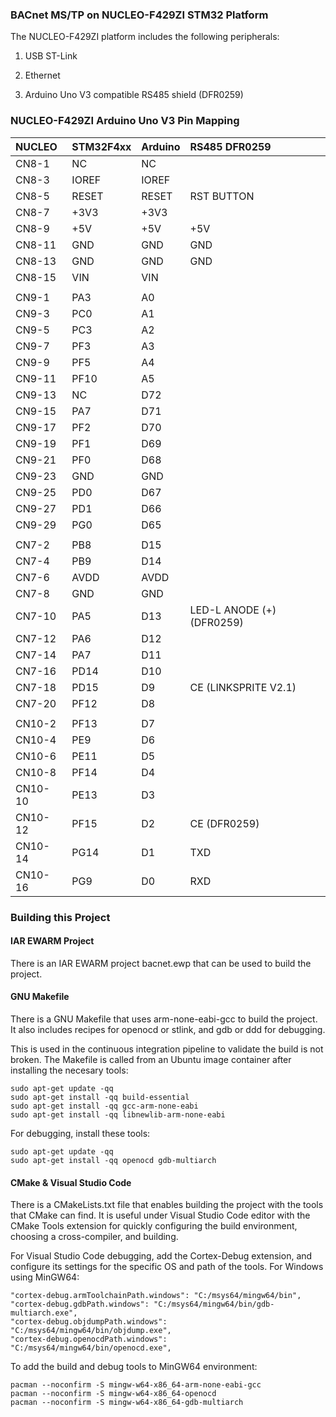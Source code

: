 ### BACnet MS/TP on NUCLEO-F429ZI STM32 Platform

The NUCLEO-F429ZI platform includes the following peripherals:

1) USB ST-Link

2) Ethernet

3) Arduino Uno V3 compatible RS485 shield (DFR0259)

### NUCLEO-F429ZI Arduino Uno V3 Pin Mapping

| NUCLEO   | STM32F4xx   | Arduino     | RS485 DFR0259
|:---------|:------------|:------------|:------------
| CN8-1    | NC          | NC          |
| CN8-3    | IOREF       | IOREF       |
| CN8-5    | RESET       | RESET       | RST BUTTON
| CN8-7    | +3V3        | +3V3        |
| CN8-9    | +5V         | +5V         | +5V
| CN8-11   | GND         | GND         | GND
| CN8-13   | GND         | GND         | GND
| CN8-15   | VIN         | VIN         |
|          |             |             |
| CN9-1    | PA3         | A0          |
| CN9-3    | PC0         | A1          |
| CN9-5    | PC3         | A2          |
| CN9-7    | PF3         | A3          |
| CN9-9    | PF5         | A4          |
| CN9-11   | PF10        | A5          |
| CN9-13   | NC          | D72         |
| CN9-15   | PA7         | D71         |
| CN9-17   | PF2         | D70         |
| CN9-19   | PF1         | D69         |
| CN9-21   | PF0         | D68         |
| CN9-23   | GND         | GND         |
| CN9-25   | PD0         | D67         |
| CN9-27   | PD1         | D66         |
| CN9-29   | PG0         | D65         |
|          |             |             |
| CN7-2    | PB8         | D15         |
| CN7-4    | PB9         | D14         |
| CN7-6    | AVDD        | AVDD        |
| CN7-8    | GND         | GND         |
| CN7-10   | PA5         | D13         | LED-L ANODE (+) (DFR0259)
| CN7-12   | PA6         | D12         |
| CN7-14   | PA7         | D11         |
| CN7-16   | PD14        | D10         |
| CN7-18   | PD15        | D9          | CE (LINKSPRITE V2.1)
| CN7-20   | PF12        | D8          |
|          |             |             |
| CN10-2   | PF13        | D7          |
| CN10-4   | PE9         | D6          |
| CN10-6   | PE11        | D5          |
| CN10-8   | PF14        | D4          |
| CN10-10  | PE13        | D3          |
| CN10-12  | PF15        | D2          | CE (DFR0259)
| CN10-14  | PG14        | D1          | TXD
| CN10-16  | PG9         | D0          | RXD

### Building this Project

#### IAR EWARM Project

There is an IAR EWARM project bacnet.ewp that can be used to build the project.

#### GNU Makefile

There is a GNU Makefile that uses arm-none-eabi-gcc to build the project.
It also includes recipes for openocd or stlink, and gdb or ddd for debugging.

This is used in the continuous integration pipeline to validate the build
is not broken.  The Makefile is called from an Ubuntu image container
after installing the necesary tools:

    sudo apt-get update -qq
    sudo apt-get install -qq build-essential
    sudo apt-get install -qq gcc-arm-none-eabi
    sudo apt-get install -qq libnewlib-arm-none-eabi

For debugging, install these tools:

    sudo apt-get update -qq
    sudo apt-get install -qq openocd gdb-multiarch

#### CMake & Visual Studio Code

There is a CMakeLists.txt file that enables building the project with the
tools that CMake can find.  It is useful under Visual Studio Code editor
with the CMake Tools extension for quickly configuring the build environment,
choosing a cross-compiler, and building.

For Visual Studio Code debugging, add the Cortex-Debug extension, and configure
its settings for the specific OS and path of the tools.  For Windows using
MinGW64:

    "cortex-debug.armToolchainPath.windows": "C:/msys64/mingw64/bin",
    "cortex-debug.gdbPath.windows": "C:/msys64/mingw64/bin/gdb-multiarch.exe",
    "cortex-debug.objdumpPath.windows": "C:/msys64/mingw64/bin/objdump.exe",
    "cortex-debug.openocdPath.windows": "C:/msys64/mingw64/bin/openocd.exe",

To add the build and debug tools to MinGW64 environment:

    pacman --noconfirm -S mingw-w64-x86_64-arm-none-eabi-gcc
    pacman --noconfirm -S mingw-w64-x86_64-openocd
    pacman --noconfirm -S mingw-w64-x86_64-gdb-multiarch
